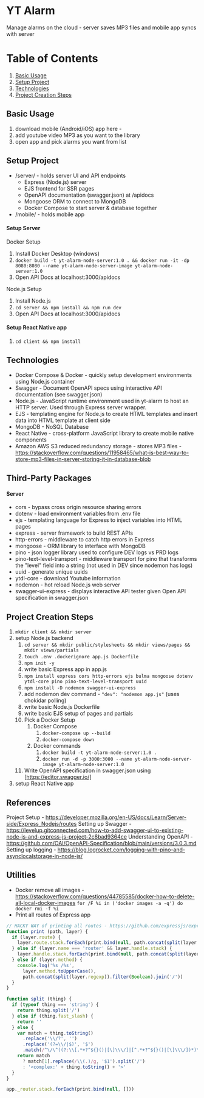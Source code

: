 # YT Alarm
Manage alarms on the cloud - server saves MP3 files and mobile app syncs with server
# Table of Contents
1. [Basic Usage](#basic-usage)
2. [Setup Project](#setup-project)
3. [Technologies](#technologies)
4. [Project Creation Steps](#project-creation-steps)

## Basic Usage
1. download mobile (Android/iOS) app here - <heroku link>
2. add youtube video MP3 as you want to the library
3. open app and pick alarms you want from list

## Setup Project
- /server/ - holds server UI and API endpoints
    - Express (Node.js) server
    - EJS frontend for SSR pages
    - OpenAPI documentation (swagger.json) at /apidocs
    - Mongoose ORM to connect to MongoDB
    - Docker Compose to start server & database together
- /mobile/ - holds mobile app

#### Setup Server
Docker Setup
1. Install Docker Desktop (windows)
2. ```docker build -t yt-alarm-node-server:1.0 . && docker run -it -dp 8080:8080 --name yt-alarm-node-server-image yt-alarm-node-server:1.0```
3. Open API Docs at localhost:3000/apidocs

Node.js Setup
1. Install Node.js
2. ```cd server && npm install && npm run dev```
3. Open API Docs at localhost:3000/apidocs

#### Setup React Native app
1. ```cd client && npm install```

## Technologies
- Docker Compose & Docker - quickly setup development environments using Node.js container
- Swagger - Document OpenAPI specs using interactive API documentation (see swagger.json) 
- Node.js - JavaScript runtime environment used in yt-alarm to host an HTTP server. Used through Express server wrapper.
- EJS - templating engine for Node.js to create HTML templates and insert data into HTML template at client side
- MongoDB - NoSQL Database
- React Native - cross-platform JavaScript library to create mobile native components
- Amazon AWS S3 reduced redundancy storage - stores MP3 files - https://stackoverflow.com/questions/11958465/what-is-best-way-to-store-mp3-files-in-server-storing-it-in-database-blob

## Third-Party Packages
#### Server
- cors - bypass cross origin resource sharing errors
- dotenv - load environment variables from .env file
- ejs - templating language for Express to inject variables into HTML pages
- express - server framework to build REST APIs
- http-errors - middleware to catch http errors in Express
- mongoose - ORM library to interface with MongoDB
- pino - json logger library used to configure DEV logs vs PRD logs
- pino-text-level-transport - middleware transport for pino that transforms the "level" field into a string (not used in DEV since nodemon has logs)
- uuid - generate unique uuids
- ytdl-core - download Youtube information
- nodemon - hot reload Node.js web server
- swagger-ui-express - displays interactive API tester given Open API specification in swagger.json

## Project Creation Steps
1. ```mkdir client && mkdir server```
2. setup Node.js backend
    1. ```cd server && mkdir public/stylesheets && mkdir views/pages && mkdir views/partials```
    2. ```touch .env .dockerignore app.js Dockerfile```
    3. ```npm init -y```
    4. write basic Express app in app.js
    5. ```npm install express cors http-errors ejs bulma mongoose dotenv ytdl-core pino pino-text-level-transport uuid```
    6. ```npm install -D nodemon swagger-ui-express```
    7. add nodemon dev command - ```"dev": "nodemon app.js"``` (uses chokidar polling)
    8. write basic Node.js Dockerfile
    9. write basic EJS setup of pages and partials
    10. Pick a Docker Setup
        1. Docker Compose
            1. ```docker-compose up --build```
            2. ```docker-compose down```
        1. Docker commands
            1. ```docker build -t yt-alarm-node-server:1.0 .```
            2. ```docker run -d -p 3000:3000 --name yt-alarm-node-server-image yt-alarm-node-server:1.0```
    11. Write OpenAPI specification in swagger.json using [https://editor.swagger.io/]
3. setup React Native app

## References
Project Setup - https://developer.mozilla.org/en-US/docs/Learn/Server-side/Express_Nodejs/routes
Setting up Swagger - https://levelup.gitconnected.com/how-to-add-swagger-ui-to-existing-node-js-and-express-js-project-2c8bad9364ce
Understanding OpenAPI - https://github.com/OAI/OpenAPI-Specification/blob/main/versions/3.0.3.md
Setting up logging - https://blog.logrocket.com/logging-with-pino-and-asynclocalstorage-in-node-js/

## Utilities
- Docker remove all images - https://stackoverflow.com/questions/44785585/docker-how-to-delete-all-local-docker-images
```for /F %i in ('docker images -a -q') do docker rmi -f %i```
- Print all routes of Express app
```javascript
// HACKY WAY of printing all routes - https://github.com/expressjs/express/issues/3308
function print (path, layer) {
  if (layer.route) {
    layer.route.stack.forEach(print.bind(null, path.concat(split(layer.route.path))))
  } else if (layer.name === 'router' && layer.handle.stack) {
    layer.handle.stack.forEach(print.bind(null, path.concat(split(layer.regexp))))
  } else if (layer.method) {
    console.log('%s /%s',
      layer.method.toUpperCase(),
      path.concat(split(layer.regexp)).filter(Boolean).join('/'))
  }
}

function split (thing) {
  if (typeof thing === 'string') {
    return thing.split('/')
  } else if (thing.fast_slash) {
    return ''
  } else {
    var match = thing.toString()
      .replace('\\/?', '')
      .replace('(?=\\/|$)', '$')
      .match(/^\/\^((?:\\[.*+?^${}()|[\]\\\/]|[^.*+?^${}()|[\]\\\/])*)\$\//)
    return match
      ? match[1].replace(/\\(.)/g, '$1').split('/')
      : '<complex:' + thing.toString() + '>'
  }
}

app._router.stack.forEach(print.bind(null, []))
```